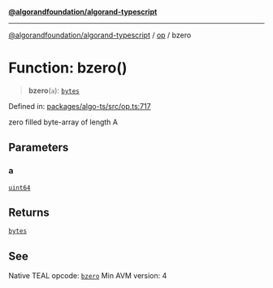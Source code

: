 [**@algorandfoundation/algorand-typescript**](../../README.md)

***

[@algorandfoundation/algorand-typescript](../../README.md) / [op](../README.md) / bzero

# Function: bzero()

> **bzero**(`a`): [`bytes`](../../index/type-aliases/bytes.md)

Defined in: [packages/algo-ts/src/op.ts:717](https://github.com/algorandfoundation/puya-ts/blob/main/packages/algo-ts/src/op.ts#L717)

zero filled byte-array of length A

## Parameters

### a

[`uint64`](../../index/type-aliases/uint64.md)

## Returns

[`bytes`](../../index/type-aliases/bytes.md)

## See

Native TEAL opcode: [`bzero`](https://dev.algorand.co/reference/algorand-teal/opcodes#bzero)
Min AVM version: 4
